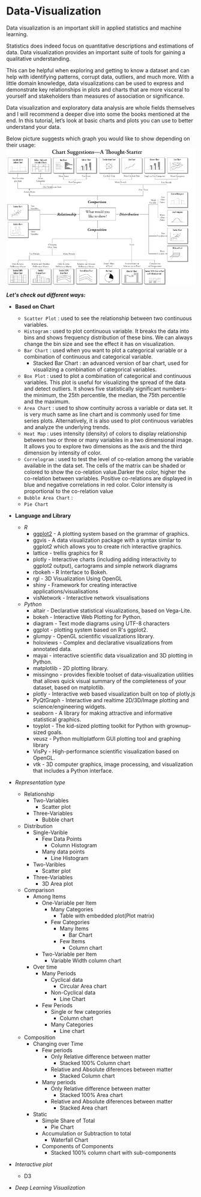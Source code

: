 # Data-Visualization

Data visualization is an important skill in applied statistics and machine learning.

Statistics does indeed focus on quantitative descriptions and estimations of data. Data visualization provides an important suite of tools for gaining a qualitative understanding.

This can be helpful when exploring and getting to know a dataset and can help with identifying patterns, corrupt data, outliers, and much more. With a little domain knowledge, data visualizations can be used to express and demonstrate key relationships in plots and charts that are more visceral to yourself and stakeholders than measures of association or significance.

Data visualization and exploratory data analysis are whole fields themselves and I will recommend a deeper dive into some the books mentioned at the end. In this tutorial, let’s look at basic charts and plots you can use to better understand your data.

Below picture suggests which graph you would like to show depending on their usage:
![](chart-suggestion.png)


**_Let's check out different ways:_**
* **Based on Chart**
  - `Scatter Plot` : used to see the relationship between two continuous variables.
  - `Histogram` : used to plot continuous variable. It breaks the data into bins and shows frequency distribution of these bins. We can always change the bin size and see the effect it has on visualization.
  - `Bar Chart` : used when you want to plot a categorical variable or a combination of continuous and categorical variable.
    - Stacked Bar Chart : an advanced version of bar chart, used for visualizing a combination of categorical variables.
  - `Box Plot` : used to plot a combination of categorical and continuous variables. This plot is useful for visualizing the spread of the data and detect outliers. It shows five statistically significant numbers- the minimum, the 25th percentile, the median, the 75th percentile and the maximum.
  - `Area Chart` : used to show continuity across a variable or data set. It is very much same as line chart and is commonly used for time series plots. Alternatively, it is also used to plot continuous variables and analyze the underlying trends.
  - `Heat Map` : uses intensity (density) of colors to display relationship between two or three or many variables in a two dimensional image. It allows you to explore two dimensions as the axis and the third dimension by intensity of color.
  - `Correlogram` : used to test the level of co-relation among the variable available in the data set. The cells of the matrix can be shaded or colored to show the co-relation value.Darker the color, higher the co-relation between variables. Positive co-relations are displayed in blue and negative correlations in red color. Color intensity is proportional to the co-relation value
  - `Bubble Area Chart` : 
  - `Pie Chart`
  
* **Language and Library**
  - *R*
    * [ggplot2](https://github.com/MowlanicaBilla/Data-Visualization/blob/master/R/ggplot2.ipynb) - A plotting system based on the grammar of graphics.
    * ggvis - A data visualization package with a syntax similar to ggplot2 which allows you to create rich interactive graphics.
    * lattice - trellis graphics for R
    * plotly - Interactive charts (including adding interactivity to ggplot2 output), cartograms and simple network diagrams
    * rbokeh - R Interface to Bokeh.
    * rgl - 3D Visualization Using OpenGL
    * shiny - Framework for creating interactive applications/visualisations
    * visNetwork - Interactive network visualisations
  - *Python*
    * altair - Declarative statistical visualizations, based on Vega-Lite.
    * bokeh - Interactive Web Plotting for Python.
    * diagram - Text mode diagrams using UTF-8 characters
    * ggplot - plotting system based on R's ggplot2.
    * glumpy - OpenGL scientific visualizations library.
    * holoviews - Complex and declarative visualizations from annotated data.
    * mayai - interactive scientific data visualization and 3D plotting in Python.
    * matplotlib - 2D plotting library.
    * missingno - provides flexible toolset of data-visualization utilities that allows quick visual summary of the completeness of your dataset, based on matplotlib.
    * plotly - Interactive web based visualization built on top of plotly.js
    * PyQtGraph - Interactive and realtime 2D/3D/Image plotting and science/engineering widgets.
    * seaborn - A library for making attractive and informative statistical graphics.
    * toyplot - The kid-sized plotting toolkit for Python with grownup-sized goals.
    * veusz - Python multiplatform GUI plotting tool and graphing library
    * VisPy - High-performance scientific visualization based on OpenGL.
    * vtk - 3D computer graphics, image processing, and visualization that includes a Python interface.
  
* *Representation type*
  - Relationship
    * Two-Variables
      - Scatter plot
    * Three-Variables
      - Bubble chart
  - Distribution
    * Single-Varible
      - Few Data Points
        * Column Histogram
      - Many data points
        * Line Histogram
    * Two-Varibles
      - Scatter plot
    * Three-Variables
      - 3D Area plot
  - Comparison
    * Among Items
      - One-Variable per Item
        * Many Categories
          - Table with embedded plot(Plot matrix)
        * Few Categories
          - Many Items
            * Bar Chart
          - Few Items
            * Column chart
      - Two-Variable per Item
        * Variable Width column chart
    * Over time
      - Many Periods
        * Cyclical data
          - Circular Area chart
        * Non-Cyclical data
          - Line Chart
      - Few Periods
        - Single or few categories
          * Column chart
        - Many Categories
          * Line chart
  - Composition
    * Changing over Time
      - Few periods
        * Only Relative difference between matter
          - Stacked 100% Column chart
        * Relative and Absolute diferences between matter
          - Stacked Column chart
      - Many periods
        * Only Relative difference between matter
          - Stacked 100% Area chart
        * Relative and Absolute diferences between matter
          - Stacked Area chart
    * Static
      - Simple Share of Total 
        * Pie Chart
      - Accumulation or Subtraction to total
        * Waterfall Chart
      - Components of Components
        * Stacked 100% column chart with sub-components
        
  
* *Interactive plot*
  - D3
* *Deep Learning Visualization*
  
  
